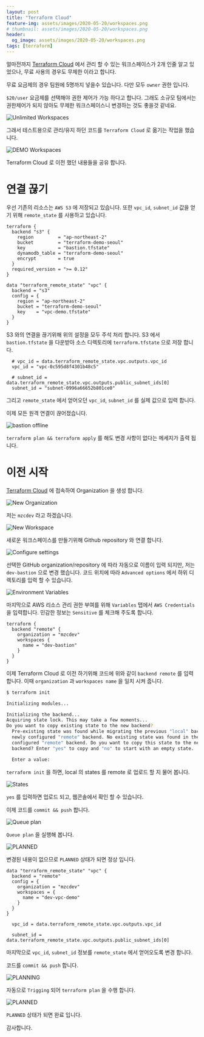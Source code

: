 ```yaml
---
layout: post
title: "Terraform Cloud"
feature-img: assets/images/2020-05-20/workspaces.png
# thumbnail: assets/images/2020-05-20/workspaces.png
header:
  og_image: assets/images/2020-05-20/workspaces.png
tags: [terraform]
---
```


얼마전까지 [Terraform Cloud](https://app.terraform.io/) 에서 관리 할 수 있는 워크스페이스가 2개 인줄 알고 있었으나, 무료 사용의 경우도 무제한 이라고 합니다.

무료 요금제의 경우 팀원에 5명까지 넣을수 있습니다. 다만 모두 `owner` 권한 입니다.

`$20/user` 요금제를 선택해야 권한 제어가 가능 하다고 합니다.
그래도 소규모 팀에서는 권한제어가 되지 않아도 무제한 워크스페이스니 변경하는 것도 좋을것 같네요.

![Unlimited Workspaces](assets/images/2020-05-20/free.png)

그래서 테스트용으로 관리/유지 하던 코드를 `Terraform Cloud` 로 옮기는 작업을 했습니다.

![DEMO Workspaces](assets/images/2020-05-20/workspaces.png)

Terraform Cloud 로 이전 했던 내용들을 공유 합니다.

# 연결 끊기

우선 기존의 리소스는 `AWS S3` 에 저장되고 있습니다.
또한 `vpc_id`, `subnet_id` 값을 얻기 위해 `remote_state` 를 사용하고 있습니다.

```hcl
terraform {
  backend "s3" {
    region         = "ap-northeast-2"
    bucket         = "terraform-demo-seoul"
    key            = "bastion.tfstate"
    dynamodb_table = "terraform-demo-seoul"
    encrypt        = true
  }
  required_version = ">= 0.12"
}

data "terraform_remote_state" "vpc" {
  backend = "s3"
  config = {
    region = "ap-northeast-2"
    bucket = "terraform-demo-seoul"
    key    = "vpc-demo.tfstate"
  }
}
```

S3 와의 연결을 끊기위해 위의 설정을 모두 주석 처리 합니다.
S3 에서 `bastion.tfstate` 을 다운받아 소스 디렉토리에 `terraform.tfstate` 으로 저장 합니다.

```hcl
  # vpc_id = data.terraform_remote_state.vpc.outputs.vpc_id
  vpc_id = "vpc-0c595d8f4301b48c5"

  # subnet_id = data.terraform_remote_state.vpc.outputs.public_subnet_ids[0]
  subnet_id = "subnet-0996a66652b801ce0"
```

그리고 `remote_state` 에서 얻어오던 `vpc_id`, `subnet_id` 를 실제 값으로 입력 합니다.

이제 모든 원격 연결이 끊어졌습니다.

![bastion offline](assets/images/2020-05-20/bastion-offline.png)

`terraform plan && terraform apply` 를 해도 변경 사항이 없다는 메세지가 출력 됩니다.

# 이전 시작

[Terraform Cloud](https://app.terraform.io/) 에 접속하여 Organization 을 생성 합니다.

![New Organization](assets/images/2020-05-20/new-organization.png)

저는 `mzcdev` 라고 하겠습니다.

![New Workspace](assets/images/2020-05-20/new-workspace-01.png)

새로운 워크스페이스를 만들기위해 Github repository 와 연결 합니다.

![Configure settings](assets/images/2020-05-20/new-workspace-02.png)

선택한 GitHub organization/repository 에 따라 자동으로 이름이 입력 되지만, 저는 `dev-bastion` 으로 변경 했습니다.
코드 위치에 따라 `Advanced options` 에서 하위 디렉토리를 입력 할 수 있습니다.

![Environment Variables](assets/images/2020-05-20/new-workspace-03.png)

마지막으로 AWS 리소스 관리 권한 부여를 위해 `Variables` 탭에서 `AWS Credentials` 을 입력합니다. 민감한 정보는 `Sensitive` 를 체크해 주도록 합니다.

```hcl
terraform {
  backend "remote" {
    organization = "mzcdev"
    workspaces {
      name = "dev-bastion"
    }
  }
}
```

이제 Terraform Cloud 로 이전 하기위해 코드에 위와 같이 `backend remote` 를 입력 합니다.
이때 `organization` 과 `workspaces name` 을 일치 시켜 줍니다.

```bash
$ terraform init

Initializing modules...

Initializing the backend...
Acquiring state lock. This may take a few moments...
Do you want to copy existing state to the new backend?
  Pre-existing state was found while migrating the previous "local" backend to the
  newly configured "remote" backend. No existing state was found in the newly
  configured "remote" backend. Do you want to copy this state to the new "remote"
  backend? Enter "yes" to copy and "no" to start with an empty state.

  Enter a value:
```

`terraform init` 을 하면, local 의 states 를 remote 로 업로드 할 지 물어 봅니다.

![States](assets/images/2020-05-20/new-workspace-04.png)

`yes` 를 입력하면 업로드 되고, 웹콘솔에서 확인 할 수 있습니다.

이제 코드를 `commit && push` 합니다.

![Queue plan](assets/images/2020-05-20/queue-plan.png)

`Queue plan` 을 실행해 봅니다.

![PLANNED](assets/images/2020-05-20/planned.png)

변경된 내용이 없으므로 `PLANNED` 상태가 되면 정상 입니다.

```hcl
data "terraform_remote_state" "vpc" {
  backend = "remote"
  config = {
    organization = "mzcdev"
    workspaces = {
      name = "dev-vpc-demo"
    }
  }
}
```

```hcl
  vpc_id = data.terraform_remote_state.vpc.outputs.vpc_id

  subnet_id = data.terraform_remote_state.vpc.outputs.public_subnet_ids[0]
```

마지막으로 `vpc_id`, `subnet_id` 정보를 `remote_state` 에서 얻어오도록 변경 합니다.

코드를 `commit && push` 합니다.

![PLANNING](assets/images/2020-05-20/planning.png)

자동으로 `Trigging` 되어 `terraform plan` 을 수행 합니다.

![PLANNED](assets/images/2020-05-20/done.png)

`PLANNED` 상태가 되면 완료 입니다.

감사합니다.
